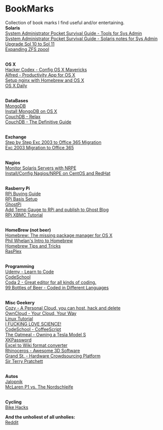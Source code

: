 BookMarks
=========

Collection of book marks I find useful and/or entertaining. 
<br><b>Solaris</b>
<br><a href="http://users.cis.fiu.edu/~tho01/psg/tool.html">System Administrator Pocket Survival Guide - Tools for Sys Admin</a>
<br><a href="http://users.cis.fiu.edu/~tho01/psg/sol.html">System Administrator Pocket Survival Guide - Solaris notes for Sys Admin</a>
<br><a href="http://rainbow.chard.org/2012/01/16/upgrading-solaris-10-to-solaris-11-things-you-should-know/">Upgrade Sol 10 to Sol 11</a>
<br><a href="http://jsosic.wordpress.com/2013/01/01/expanding-zfs-zpool-raid/">Expanding ZFS zpool</a>


<br><b>OS X</b>
<br><a href="http://hackercodex.com/guide/mac-osx-mavericks-10.9-configuration/">Hacker Codex - Config OS X Mavericks</a>
<br><a href="http://www.alfredapp.com/">Alfred - Productivity App for OS X</a>
<br><a href="http://paulherron.com/blog/simple_nginx_setup_with_homebrew/">Setup nginx with Homebrew and OS X</a>
<br><a href="http://osxdaily.com/">OS X Daily</a>


<br><b>DataBases</b>
<br><a href="http://www.mongodb.org/">MongoDB</a>
<br><a href="http://docs.mongodb.org/manual/tutorial/install-mongodb-on-os-x/">Install MongoDB on OS X</a>
<br><a href="http://couchdb.apache.org">CouchDB - Relax</a>
<br><a href="http://guide.couchdb.org/editions/1/en/index.html">CouchDB - The Definitive Guide</a>


<br><b>Exchange</b>
<br><a href="http://blogs.technet.com/b/canitpro/archive/2013/05/31/step-by-step-migration-of-exchange-2003-server-to-office-365.aspx">Step by Step Exc 2003 to Office 365 Migration</a>
<br><a href="http://office365support.ca/exchange-2003-cutover-migration-to-the-new-office-365/">Exc 2003 Migration to Office 365</a>


<br><b>Nagios</b>
<br><a href="http://linuxdrops.com/how-to-monitor-remote-solaris-server-using-nagios-nrpe/">Monitor Solaris Servers with NRPE</a>
<br><a href="http://sharadchhetri.com/2013/03/02/how-to-install-and-configure-nagios-nrpe-in-centos-and-red-hat/">Install/Config Nagios/NRPE on CentOS and RedHat</a>


<br><b>Rasberry Pi</b>
<br><a href="http://elinux.org/RPi_Buying_Guide">RPi Buying Guide</a>
<br><a href="http://elinux.org/RPi_Hardware_Basic_Setup#Typical_Hardware_You_Will_Need">RPi Basis Setup</a>
<br><a href="http://ghostpi.org/">GhostPi</a>
<br><a href="http://kimondo.co.uk/plotting-cpu-temperature-ghost/">Add Temp Gauge to RPi and publish to Ghost Blog</a>
<br><a href="http://mymediaexperience.com/raspberry-pi-xbmc-with-raspbmc/">RPi XBMC Tutorial</a>


<br><b>HomeBrew (not beer)</b>
<br><a href="http://brew.sh">Homebrew: The missing package manager for OS X</a>
<br><a href="http://www.bigfastblog.com/homebrew-intro-to-the-mac-os-x-package-installer">Phil Whelan's Intro to Homebrew</a>
<br><a href="https://github.com/Homebrew/homebrew/wiki/Tips-N%27-Tricks">Homebrew Tips and Tricks</a>
<br><a href="http://www.rasplex.com/">RasPlex</a>


<br><b>Programming</b>
<br><a href="https://www.udemy.com/">Udemy - Learn to Code</a>
<br><a href="https://www.codeschool.com">CodeSchool</a>
<br><a href="https://panic.com/coda/">Coda 2 - Great editor for all kinds of coding.</a>
<br><a href="http://www.99-bottles-of-beer.net">99 Bottles of Beer - Coded in Different Languages</a>


<br><b>Misc Geekery</b>
<br><a href="http://cozy.io">Cozy - A Personal Cloud, you can host, hack and delete</a>
<br><a href="http://owncloud.org">OwnCloud - Your Cloud, Your Way</a>
<br><a href="http://ryanstutorials.net/linuxtutorial/">Linux Tutorial</a>
<br><a href="http://www.iflscience.com/">I FUCKING LOVE SCIENCE!</a>
<br><a href="http://coffeescript.codeschool.com/?utm_source=github&utm_medium=coffeescript_option&utm_campaign=trygit">CodeSchool - CoffeeScript</a>
<br><a href="http://theoatmeal.com/comics/tesla_model_s">The Oatmeal - Owning a Tesla Model S</a>
<br><a href="https://www.xkpasswd.net/c/index.cgi">XKPassword</a>
<br><a href="http://excel2wiki.net">Excel to Wiki format converter</a>
<br><a href="http://www.rhino3d.com">Rhinoceros - Awesome 3D Software</a>
<br><a href="https://grandst.com/">Grand St. - Hardware Crowdsourcing Platform</a>
<br><a href="http://www.terrypratchettbooks.com">Sir Terry Pratchett</a>


<br><b>Autos</b>
<br><a href="http://jalopnik.com/">Jalopnik</a>
<br><a href="https://www.youtube.com/watch?v=E9IWiTpWeiM">McLaren P1 vs. The Nordschleife</a>


<br><b>Cycling</b>
<br><a href="http://www.bikehacks.com/bikehacks/">Bike Hacks</a>


<b>And the unholiest of all unholies:</b>
<br><a href="http://www.reddit.com/">Reddit</a>




